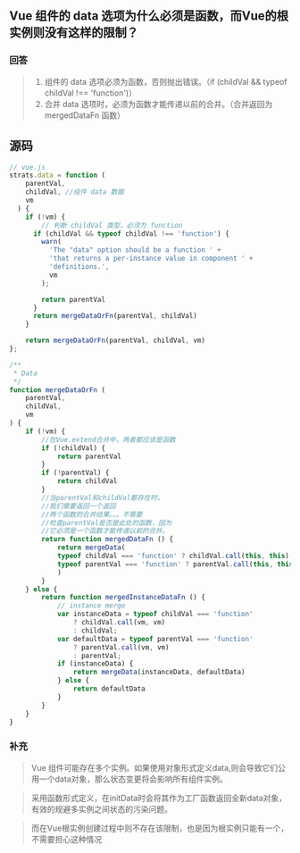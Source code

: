 ## Vue 组件的 data 选项为什么必须是函数，而Vue的根实例则没有这样的限制？

### 回答
> 1. 组件的 data 选项必须为函数，否则抛出错误。（if (childVal && typeof childVal !== 'function')）
> 2. 合并 data 选项时，必须为函数才能传递以前的合并。（合并返回为 mergedDataFn 函数）

## 源码
```js
// vue.js
strats.data = function (
    parentVal,
    childVal, //组件 data 数据
    vm
  ) {
    if (!vm) {
        // 判断 childVal 类型，必须为 function
      if (childVal && typeof childVal !== 'function') {
        warn(
          'The "data" option should be a function ' +
          'that returns a per-instance value in component ' +
          'definitions.',
          vm
        );

        return parentVal
      }
      return mergeDataOrFn(parentVal, childVal)
    }

    return mergeDataOrFn(parentVal, childVal, vm)
};

/**
 * Data
 */
function mergeDataOrFn (
    parentVal,
    childVal,
    vm
) {
    if (!vm) {
        //在Vue.extend合并中，两者都应该是函数
        if (!childVal) {
            return parentVal
        }
        if (!parentVal) {
            return childVal
        }
        //当parentVal和childVal都存在时，
        //我们需要返回一个返回
        //两个函数的合并结果。。。不需要
        //检查parentVal是否是此处的函数，因为
        //它必须是一个函数才能传递以前的合并。
        return function mergedDataFn () {
            return mergeData(
            typeof childVal === 'function' ? childVal.call(this, this) : childVal,
            typeof parentVal === 'function' ? parentVal.call(this, this) : parentVal
            )
        }
    } else {
        return function mergedInstanceDataFn () {
            // instance merge
            var instanceData = typeof childVal === 'function'
                ? childVal.call(vm, vm)
                : childVal;
            var defaultData = typeof parentVal === 'function'
                ? parentVal.call(vm, vm)
                : parentVal;
            if (instanceData) {
                return mergeData(instanceData, defaultData)
            } else {
                return defaultData
            }
        }
    }
}

```

### 补充
> Vue 组件可能存在多个实例。如果使用对象形式定义data,则会导致它们公用一个data对象，那么状态变更将会影响所有组件实例。

> 采用函数形式定义，在initData时会将其作为工厂函数返回全新data对象，有效的规避多实例之间状态的污染问题。

> 而在Vue根实例创建过程中则不存在该限制，也是因为根实例只能有一个，不需要担心这种情况